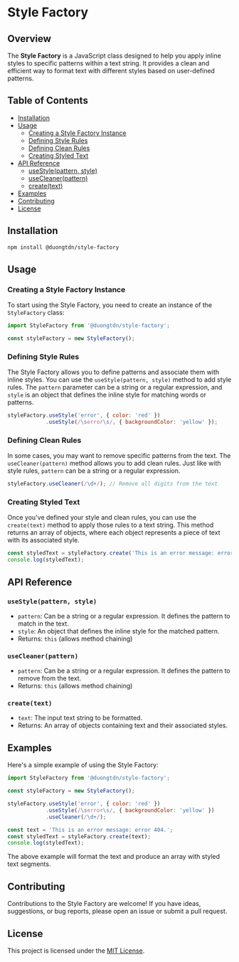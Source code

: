 # Style Factory

## Overview

The **Style Factory** is a JavaScript class designed to help you apply inline styles to specific patterns within a text string. It provides a clean and efficient way to format text with different styles based on user-defined patterns.
## Table of Contents

- [Installation](#installation)
- [Usage](#usage)
  - [Creating a Style Factory Instance](#creating-a-style-factory-instance)
  - [Defining Style Rules](#defining-style-rules)
  - [Defining Clean Rules](#defining-clean-rules)
  - [Creating Styled Text](#creating-styled-text)
- [API Reference](#api-reference)
  - [useStyle(pattern, style)](#usestylepattern-style)
  - [useCleaner(pattern)](#usecleanerpattern)
  - [create(text)](#createtext)
- [Examples](#examples)
- [Contributing](#contributing)
- [License](#license)

## Installation

```bash
npm install @duongtdn/style-factory
```

## Usage

### Creating a Style Factory Instance

To start using the Style Factory, you need to create an instance of the `StyleFactory` class:

```javascript
import StyleFactory from '@duongtdn/style-factory';

const styleFactory = new StyleFactory();
```

### Defining Style Rules

The Style Factory allows you to define patterns and associate them with inline styles. You can use the `useStyle(pattern, style)` method to add style rules. The `pattern` parameter can be a string or a regular expression, and `style` is an object that defines the inline style for matching words or patterns.

```javascript
styleFactory.useStyle('error', { color: 'red' })
            .useStyle(/\serror\s/, { backgroundColor: 'yellow' });
```

### Defining Clean Rules

In some cases, you may want to remove specific patterns from the text. The `useCleaner(pattern)` method allows you to add clean rules. Just like with style rules, `pattern` can be a string or a regular expression.

```javascript
styleFactory.useCleaner(/\d+/); // Remove all digits from the text
```

### Creating Styled Text

Once you've defined your style and clean rules, you can use the `create(text)` method to apply those rules to a text string. This method returns an array of objects, where each object represents a piece of text with its associated style.

```javascript
const styledText = styleFactory.create('This is an error message: error 404.');
console.log(styledText);
```

## API Reference

### `useStyle(pattern, style)`

- `pattern`: Can be a string or a regular expression. It defines the pattern to match in the text.
- `style`: An object that defines the inline style for the matched pattern.
- Returns: `this` (allows method chaining)

### `useCleaner(pattern)`

- `pattern`: Can be a string or a regular expression. It defines the pattern to remove from the text.
- Returns: `this` (allows method chaining)

### `create(text)`

- `text`: The input text string to be formatted.
- Returns: An array of objects containing text and their associated styles.

## Examples

Here's a simple example of using the Style Factory:

```javascript
import StyleFactory from '@duongtdn/style-factory';

const styleFactory = new StyleFactory();

styleFactory.useStyle('error', { color: 'red' })
            .useStyle(/\serror\s/, { backgroundColor: 'yellow' })
            .useCleaner(/\d+/);

const text = 'This is an error message: error 404.';
const styledText = styleFactory.create(text);
console.log(styledText);
```

The above example will format the text and produce an array with styled text segments.

## Contributing

Contributions to the Style Factory are welcome! If you have ideas, suggestions, or bug reports, please open an issue or submit a pull request.

## License

This project is licensed under the [MIT License](LICENSE).